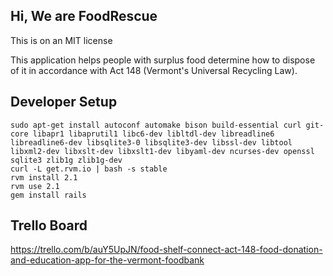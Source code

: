 ## Hi, We are FoodRescue

This is on an MIT license

This application helps people with surplus food determine how to dispose of it in accordance
with Act 148 (Vermont's Universal Recycling Law).

## Developer Setup

```shell
sudo apt-get install autoconf automake bison build-essential curl git-core libapr1 libaprutil1 libc6-dev libltdl-dev libreadline6 libreadline6-dev libsqlite3-0 libsqlite3-dev libssl-dev libtool libxml2-dev libxslt-dev libxslt1-dev libyaml-dev ncurses-dev openssl sqlite3 zlib1g zlib1g-dev
curl -L get.rvm.io | bash -s stable
rvm install 2.1
rvm use 2.1
gem install rails
```

## Trello Board

https://trello.com/b/auY5UpJN/food-shelf-connect-act-148-food-donation-and-education-app-for-the-vermont-foodbank
